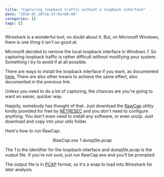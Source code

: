 ```yaml
---
title: "Capturing loopback traffic without a loopback interface"
date: "2014-03-20T16:37:01+00:00"
categories: []
tags: []
---
```


Wireshark is a wonderful tool, no doubt about it. But, on Microsoft Windows, there is one thing it isn't so good at.

Microsoft decided to remove the local loopback interface in Windows 7. So capturing loopback traffic is rather difficult without modifying your system. Something I try to avoid if at all possible.

There are ways to install the loopback interface if you want, as documented <a href="http://wiki.wireshark.org/CaptureSetup/Loopback">here.</a> There are also other means to achieve the same effect, also documented in the previous link.

Unless you need to do a lot of capturing, the chances are you're going to want an easier, quicker way.

Happily, somebody has thought of that. Just download the <a href="http://www.netresec.com/?page=RawCap">RawCap</a> utility kindly provided for free by <a href="http://www.netresec.com/">NETRESEC</a> and you don't need to configure anything. You don't even need to install any software, or even unzip. Just download and copy into your <em>utils</em> folder.

Here's how to run RawCap:
<p style="text-align: center;"><em>RawCap.exe 1 dumpfile.pcap</em></p>
<p style="text-align: left;">The <em>1</em> is the identifier for the loopback interface and <em>dumpfile.pcap</em> is the output file. If you're not sure, just run RawCap.exe and you'll be prompted.</p>
<p style="text-align: left;">The output file is in <a href="http://www.tcpdump.org/">PCAP</a> format, so it's a snap to load into Wireshark for later analysis.</p>

